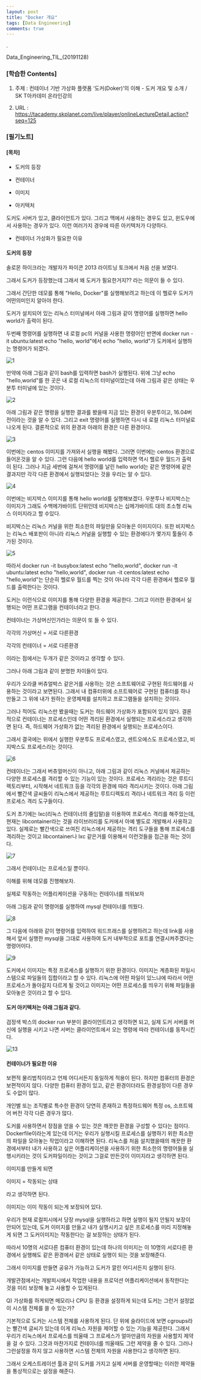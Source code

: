 ```yaml
---
layout: post
title: "Docker 개요"
tags: [Data Engineering]
comments: true
---
```


.


Data_Engineering_TIL_(20191128)

### [학습한 Contents]

1) 주제 : 컨테이너 기반 가상화 플랫폼 ‘도커(Doker)’의 이해 - 도커 개요 및 소개 / SK T아카데미 온라인강의

2) URL : https://tacademy.skplanet.com/live/player/onlineLectureDetail.action?seq=125

### [필기노트]

#### [목차]

- 도커의 등장


- 컨테이너


- 이미지


- 아키텍처

도커도 서버가 있고, 클라이언트가 있다. 그리고 맥에서 사용하는 경우도 있고, 윈도우에서 사용하는 경우가 있다. 이런 여러가지 경우에 따른 아키텍처가 다양하다.


- 컨테이너 가상화가 필요한 이유


#### 도커의 등장


솔로몬 하이크라는 개발자가 파이콘 2013 라이트닝 토크에서 처음 선을 보였다.


그래서 도커가 등장했는데 그래서 왜 도커가 필요한거지?? 라는 의문이 들 수 있다.


그래서 간단한 데모를 통해 "Hello, Docker"를 실행해보려고 하는데 이 헬로우 도커가 어떤의미인지 알아야 한다.


도커가 설치되어 있는 리눅스 터미널에서 아래 그림과 같이 명령어를 실행하면 hello world가 출력이 된다.


두번째 명령어를 실행하면 내 로컬 pc의 커널을 사용한 명령어인 반면에 docker run -it ubuntu:latest echo "hello, world"에서 echo "hello, world"가 도커에서 실행하는 명령어가 되겠다.

![1](https://user-images.githubusercontent.com/41605276/69778972-c4800d80-11e9-11ea-87db-c5c456c80472.png)

만약에 아래 그림과 같이 bash를 입력하면 bash가 실행된다. 위에 그냥 echo "hello,world"를 한 곳은 내 로컬 리눅스의 터미널이었는데 아래 그림과 같은 상태는 우분투 터미널에 있는 것이다.

![2](https://user-images.githubusercontent.com/41605276/69778978-c9dd5800-11e9-11ea-8251-fbfecccb269b.png)

아래 그림과 같은 명령을 실행한 결과를 봤을때 지금 있는 환경이 우분투이고, 16.04버전이라는 것을 알 수 있다. 그리고 exit 명령어를 실행하면 다시 내 로컬 리눅스 터미널로 나오게 된다. 결론적으로 위의 환경과 아래의 환경은 다른 환경이다.

![3](https://user-images.githubusercontent.com/41605276/69778983-cf3aa280-11e9-11ea-8bda-c81b6aaa8b1e.png)

이번에는 centos 이미지를 가져와서 실행을 해봤다. 그러면 이번에는 centos 환경으로 들어온것을 알 수 있다. 그런 다음에 hello world를 입력하면 역시 헬로우 월드가 출력이 된다. 그러나 지금 세번에 걸쳐서 명령어를 날린 hello world는 같은 명령어에 같은 결과지만 각각 다른 환경에서 실행되었다는 것을 우리는 알 수 있다.

![4](https://user-images.githubusercontent.com/41605276/69778985-d3ff5680-11e9-11ea-91d4-64598d1a7b47.png)

이번에는 비지박스 이미지를 통해 hello world를 실행해보겠다. 우분투나 비지박스는 이미지가 그래도 수백메가바이트 단위인데 비지박스는 십메가바이트 대의 초소형 리눅스 이미지라고 할 수있다.

비지박스는 리눅스 커널을 위한 최소한의 파일만을 모아놓은 이미지이다. 또한 비지박스는 리눅스 배포판이 아니라 리눅스 커널을 실행할 수 있는 환경에다가 몇가지 툴들이 추가된 것이다.

![5](https://user-images.githubusercontent.com/41605276/69778995-d9f53780-11e9-11ea-90fc-39baa0d4fb8e.png)

따라서 docker run -it busybox:latest echo "hello,world", docker run -it ubuntu:latest echo "hello,world", docker run -it centos:latest echo "hello,world"는 단순히 헬로우 월드를 찍는 것이 아니라 각각 다른 환경에서 헬로우 월드를 출력한다는 것이다.

도커는 이런식으로 이미지를 통해 다양한 환경을 제공한다. 그리고 이러한 환경에서 실행되는 어떤 프로그램을 컨테이너라고 한다.

컨테이너는 가상머신인가라는 의문이 또 들 수  있다.

각각의 가상머신 = 서로 다른환경

각각의 컨테이너 = 서로 다른환경

이라는 점에서는 두개가 같은 것이라고 생각할 수 있다. 

그러나 아래 그림과 같이 분명한 차이들이 있다.

우리가 오라클 버츄얼박스 같은거를 사용하는 것은 소프트웨어로 구현된 하드웨어를 사용하는 것이라고 보면된다. 그래서 내 컴퓨터위에 소프트웨어로 구현된 컴퓨터를 하나 만들고 그 위에 내가 원하는 운영체제를 설치하고 프로그램들을 설치하는 것이다.

그러나 적어도 리눅스만 봤을때는 도커는 하드웨어 가상화가 포함되어 있지 않다. 결론적으로 컨테이너는 프로세스인데 어떤 격리된 환경에서 실행되는 프로세스라고 생각하면 된다. 즉, 하드웨어 가상화가 없는 격리된 환경에서 실행되는 프로세스이다.

그래서 결국에는 위에서 실행한 우분투도 프로세스였고, 센트오에스도 프로세스였고, 비지박스도 프로세스라는 것이다.

![6](https://user-images.githubusercontent.com/41605276/69779006-dfeb1880-11e9-11ea-8947-97548092779d.png)

컨테이너는 그래서 버츄얼머신이 아니고, 아래 그림과 같이 리눅스 커널에서 제공하는 다양한 프로세스를 격리할 수 있는 기능이 있는 것이다. 프로세스 격리라는 것은 루트디렉토리부터, 시작해서 네트워크 등을 각각의 환경에 따라 격리시키는 것이다. 아래 그림에서 빨간색 글씨들이 리눅스에서 제공하는 루트디렉토리 격리나 네트워크 격리 등 이런 프로세스 격리 도구들이다. 

도커 초기에는 lxc(리눅스 컨테이너의 줄임말)을 이용하여 프로세스 격리를 해주었는데, 현재는 libcontainer라는 것을 라이브러리를 도커에서 아예 별도로 개발해서 사용하고 있다. 실제로는 빨간색으로 쓰여진 리눅스에서 제공하는 격리 도구들을 통해 프로세스를 격리하는 것이고 libcontainer나 lxc 같은거를 이용해서 이런것들을 접근을 하는 것이다.

![7](https://user-images.githubusercontent.com/41605276/69779017-ea0d1700-11e9-11ea-8c2c-41d295470538.png)

그래서 컨테이너는 프로세스일 뿐이다.

이해를 위해 데모를 진행해보자.

실제로 작동하는 어플리케이션을 구동하는 컨테이너를 띄워보자

아래 그림과 같이 명령어를 실행하여 mysql 컨테이너를 띄웠다.

![8](https://user-images.githubusercontent.com/41605276/69779027-f002f800-11e9-11ea-9494-634be90793d6.png)

그 다음에 아래와 같이 명령어를 입력하여 워드프래스를 실행하려고 하는데 link를 사용해서 앞서 실행한 mysql을 그대로 사용하여 도커 내부적으로 포트를 연결시켜주겠다는 명령어이다.

![9](https://user-images.githubusercontent.com/41605276/69779032-f5f8d900-11e9-11ea-84ee-9694eb705c3c.png)

도커에서 이미지는 특정 프로세스를 실행하기 위한 환경이다. 이미지는 계층화된 파일시스템으로 파일들의 집합이라고 할 수 있다. 리눅스에 어떤 파일이 있느냐에 따라서 어떤 프로세스가 돌아갈지 다르게 될 것이고 이미지는 어떤 프로세스를 띄우기 위해 파일들을 모아놓은 것이라고 할 수 있다.

#### 도커 아키텍처는 아래 그림과 같다.

검정색 박스의 docker run 부분이 클라이언트라고 생각하면 되고, 실제 도커 서버를 머신에 실행을 시키고 나면 서버는 클라이언트에서 오는 명령에 따라 컨테이너를 동작시킨다.

![13](https://user-images.githubusercontent.com/41605276/69779047-fc875080-11e9-11ea-8f4f-d02de0a3a12d.png)

#### 컨테이너가 필요한 이유

보편적 물리법칙이라고 언제 어디서든지 동일하게 적용이 된다. 하지만 컴퓨터의 환경은 보편적이지 않다. 다양한 컴퓨터 환경이 있고, 같은 환경이더라도 환경설정이 다른 경우도 수없이 많다. 

개인별 또는 조직별로 특수한 환경이 당연히 존재하고 특정하드웨어 특정 os, 소프트웨어 버전 각각 다른 경우가 많다. 

도커를 사용하면서 장점을 얻을 수 있는 것은 깨끗한 환경을 구성할 수 있다는 점이다. Dockerfile이라는게 있는데 이거는 우리가 실행시킬 프로세스를 실행하기 위한 최소한의 파일을 모아놓는 작업이라고 이해하면 된다. 리눅스를 처음 설치했을때의 깨끗한 환경에서부터 내가 사용하고 싶은 어플리케이션을 사용하기 위한 최소한의 명령어들을 실행시키라는 것이 도커파일이라는 것이고 그걸로 만든것이 이미지라고 생각하면 된다.

이미지를 만들게 되면

이미지 = 작동되는 상태

라고 생각하면 된다.

이미지는 이미 작동이 되는게 보장되어 있다.

우리가 현재 로컬피시에서 당장 mysql을 실행하라고 하면 실행이 될지 안될지 보장이 안되어 있는데, 도커 이미지를 만들고 내가 실행시키고 싶은 프로세스를 미리 지정해놓게 되면 그 도커이미지는 작동한다는 걸 보장하는 상태가 된다.

따라서 10명의 서로다른 컴퓨터 환경이 있는데 하나의 이미지는 이 10명의 서로다른 환경에서 실행해도 같은 환경에서 같은 상태로 실행이 되는 것을 보장해준다.

그래서 이미지를 만들면 공유가 가능하고 도커가 깔린 어디서든지 실행이 된다. 

개발관점에서는 개발피시에서 작업한 내용을 프로덕션 어플리케이션에서 동작한다는 것을 미리 보장해 놓고 사용할 수 있게된다.

Q) 가상화를 하게되면 메모리나 CPU 등 환경을 설정하게 되는데 도커는 그런거 설정없이 시스템 전체를 쓸 수 있는가?

기본적으로 도커는 시스템 전체를 사용하게 된다. 단 위에 슬라이드에 보면 cgroups라는 빨간색 글씨가 있는데 이게 
리눅스 자원을 제어할 수 있는 기능을 제공한다. 그래서 우리가 리눅스에서 프로세스를 띄울때 그 프로세스가 얼마만큼의 자원을 사용할지 제약을 걸 수 있다. 그것과 마찬가지로 컨테이너를 띄울때도 그런 제약을 줄 수 있다. 그러나 그런설정을 하지 않고 사용하면 시스템 전체의 자원을 사용한다고 생각하면 된다.

그래서 오케스트레이션 툴과 같이 도커를 가지고 실제 서버를 운영할때는 이러한 제약들을 통상적으로는 설정을 해준다.
